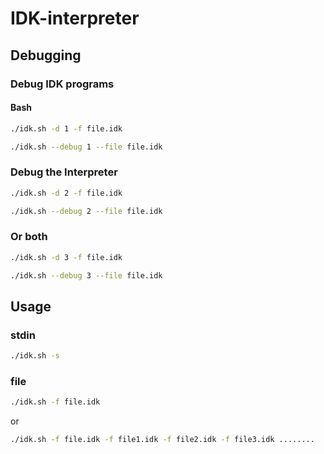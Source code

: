 # IDK-interpreter
## Debugging
### Debug IDK programs 
#### Bash
```bash
./idk.sh -d 1 -f file.idk
```

```bash
./idk.sh --debug 1 --file file.idk
```
### Debug the Interpreter
```bash
./idk.sh -d 2 -f file.idk
```

```bash
./idk.sh --debug 2 --file file.idk
```
### Or both
```bash
./idk.sh -d 3 -f file.idk
```

```bash
./idk.sh --debug 3 --file file.idk
```
## Usage
### stdin
```bash
./idk.sh -s
```
### file
```bash
./idk.sh -f file.idk
```

or

```bash
./idk.sh -f file.idk -f file1.idk -f file2.idk -f file3.idk ........
```

